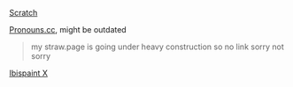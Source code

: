 [Scratch](https://scratch.mit.edu/users/redzzartz/)

[Pronouns.cc](https://pronouns.cc/@.RRRocketz), might be outdated

> my straw.page is going under heavy construction so no link sorry not sorry

[Ibispaint X](https://ibispaint.com/artist4/2057983945473611/?type=illust&sort=new)
